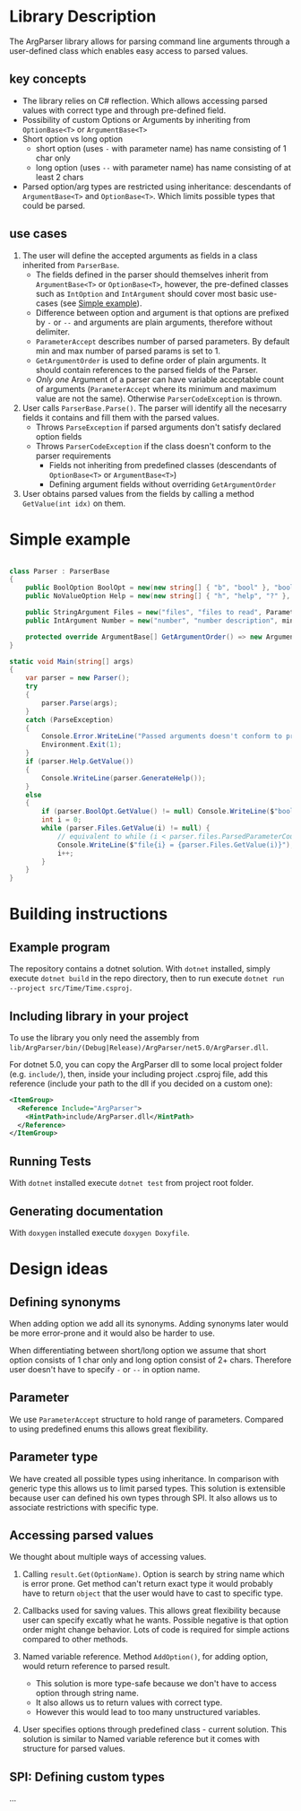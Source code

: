 # Library Description
The ArgParser library allows for parsing command line arguments through a user-defined class which enables easy access to parsed values.

## key concepts
- The library relies on C# reflection. Which allows accessing parsed values with correct type and through pre-defined field.
- Possibility of custom Options or Arguments by inheriting from `OptionBase<T>` or `ArgumentBase<T>`
- Short option vs long option
    - short option (uses `-` with parameter name) has name consisting of 1 char only
    - long option (uses `--` with parameter name) has name consisting of at least 2 chars
- Parsed option/arg types are restricted using inheritance: descendants of `ArgumentBase<T>` and `OptionBase<T>`. Which limits possible types that could be parsed.

## use cases
1. The user will define the accepted arguments as fields in a class inherited from `ParserBase`.
    - The fields defined in the parser should themselves inherit from `ArgumentBase<T>` or `OptionBase<T>`, however, the pre-defined classes such as `IntOption` and `IntArgument` should cover most basic use-cases (see [Simple example](#simple-example)).
	- Difference between option and argument is that options are prefixed by `-` or `--` and arguments are plain arguments, therefore without delimiter.
	- `ParameterAccept` describes number of parsed parameters. By default min and max number of parsed params is set to 1.
	- `GetArgumentOrder` is used to define order of plain arguments. It should contain references to the parsed fields of the Parser.
	- *Only one* Argument of a parser can have variable acceptable count of arguments (`ParameterAccept` where its minimum and maximum value are not the same). Otherwise `ParserCodeException` is thrown.
2. User calls `ParserBase.Parse()`. The parser will identify all the necesarry fields it contains and fill them with the parsed values.
    - Throws `ParseException` if parsed arguments don't satisfy declared option fields
    - Throws `ParserCodeException` if the class doesn't conform to the parser requirements
        - Fields not inheriting from predefined classes (descendants of `OptionBase<T>` or `ArgumentBase<T>`)
        - Defining argument fields without overriding `GetArgumentOrder`
3. User obtains parsed values from the fields by calling a method `GetValue(int idx)` on them.

# Simple example
```csharp

class Parser : ParserBase
{
	public BoolOption BoolOpt = new(new string[] { "b", "bool" }, "bool description", isMandatory: true);
	public NoValueOption Help = new(new string[] { "h", "help", "?" }, "show help");

	public StringArgument Files = new("files", "files to read", ParameterAccept.Any);
	public IntArgument Number = new("number", "number description", minValue: 0, defaultValue: 42);

	protected override ArgumentBase[] GetArgumentOrder() => new ArgumentBase[]{ Files, Number };
}

static void Main(string[] args)
{
	var parser = new Parser();
	try
	{
		parser.Parse(args);
	}
	catch (ParseException)
	{
		Console.Error.WriteLine("Passed arguments doesn't conform to program specification. See help for more explanation.");
		Environment.Exit(1);
	}
	if (parser.Help.GetValue())
	{
		Console.WriteLine(parser.GenerateHelp());
	}
	else
	{
		if (parser.BoolOpt.GetValue() != null) Console.WriteLine($"boolOpt = ${parser.BoolOpt.GetValue()}");
		int i = 0;
		while (parser.Files.GetValue(i) != null) {
			// equivalent to while (i < parser.files.ParsedParameterCount)
			Console.WriteLine($"file{i} = {parser.Files.GetValue(i)}");
			i++;
		}
	}
}

```

# Building instructions
## Example program
The repository contains a dotnet solution.
With `dotnet` installed, simply execute `dotnet build` in the repo directory,
then to run execute `dotnet run --project src/Time/Time.csproj`.

## Including library in your project
To use the library you only need the assembly from `lib/ArgParser/bin/(Debug|Release)/ArgParser/net5.0/ArgParser.dll`.

For dotnet 5.0, you can copy the ArgParser dll to some local project folder (e.g. `include/`),
then, inside your including project .csproj file, add this reference (include your path to the dll if you decided on a custom one):
```xml
<ItemGroup>
  <Reference Include="ArgParser">
    <HintPath>include/ArgParser.dll</HintPath>
  </Reference>
</ItemGroup>
```

## Running Tests
With `dotnet` installed execute `dotnet test` from project root folder.

## Generating documentation
With `doxygen` installed execute `doxygen Doxyfile`.

# Design ideas
## Defining synonyms
When adding option we add all its synonyms. Adding synonyms later would be more error-prone and it would also be harder to use.

When differentiating between short/long option we assume that short option consists of 1 char only and long option consist of 2+ chars. Therefore user doesn't have to specify `-` or `--` in option name.

## Parameter
We use `ParameterAccept` structure to hold range of parameters. Compared to using predefined enums this allows great flexibility. 

## Parameter type
We have created all possible types using inheritance. In comparison with generic type this allows us to limit parsed types. This solution is extensible because user can defined his own types through SPI. It also allows us to associate restrictions with specific type.

## Accessing parsed values
We thought about multiple ways of accessing values.

1. Calling `result.Get(OptionName)`. Option is search by string name which is error prone. Get method can't return exact type it would probably have to return `object` that the user would have to cast to specific type.

2. Callbacks used for saving values. This allows great flexibility because user can specify excatly what he wants. Possible negative is that option order might change behavior. Lots of code is required for simple actions compared to other methods.

3. Named variable reference. Method `AddOption()`, for adding option, would return reference to parsed result. 
	- This solution is more type-safe because we don't have to access option through string name.
	- It also allows us to return values with correct type.
	- However this would lead to too many unstructured variables. 

4. User specifies options through predefined class - current solution. This solution is similar to Named variable reference but it comes with structure for parsed values.

## SPI: Defining custom types
...


